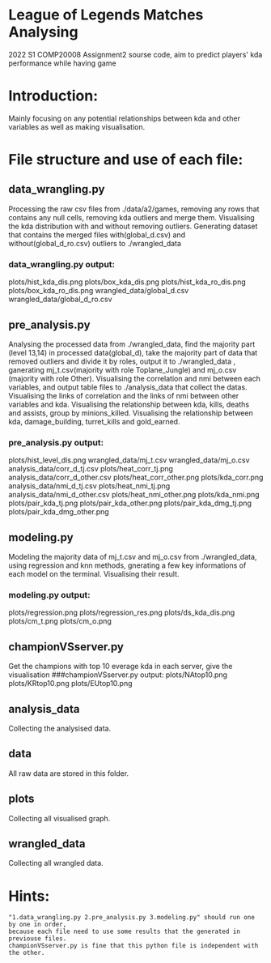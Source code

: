 # League of Legends Matches Analysing
 2022 S1 COMP20008 Assignment2 sourse code, aim to predict players' kda performance while having game
# Introduction: 
 Mainly focusing on any potential relationships between kda and other variables
 as well as making visualisation.
# File structure and use of each file:
## data_wrangling.py
Processing the raw csv files from ./data/a2/games, removing any rows that
contains any null cells, removing kda outliers and merge them. Visualising
the kda distribution with and without removing outliers. Generating dataset
that contains the merged files with(global_d.csv) and without(global_d_ro.csv)
outliers to ./wrangled_data
### data_wrangling.py output:
plots/hist_kda_dis.png
plots/box_kda_dis.png
plots/hist_kda_ro_dis.png
plots/box_kda_ro_dis.png
wrangled_data/global_d.csv
wrangled_data/global_d_ro.csv
## pre_analysis.py
Analysing the processed data from ./wrangled_data, find the majority part
(level 13,14) in processed data(global_d), take the majority part of data
that removed outliers and divide it by roles, output it to ./wrangled_data
, ganerating mj_t.csv(majority with role Toplane_Jungle) and mj_o.csv
(majority with role Other). Visualising the correlation and nmi between each
variables, and output table files to ./analysis_data that collect the datas.
Visualising the links of correlation and the links of nmi between other 
variables and kda. Visualising the relationship between kda, kills, deaths and 
assists, group by minions_killed. Visualising the relationship between kda, 
damage_building, turret_kills and gold_earned.
### pre_analysis.py output:
plots/hist_level_dis.png
wrangled_data/mj_t.csv
wrangled_data/mj_o.csv
analysis_data/corr_d_tj.csv
plots/heat_corr_tj.png
analysis_data/corr_d_other.csv
plots/heat_corr_other.png
plots/kda_corr.png
analysis_data/nmi_d_tj.csv
plots/heat_nmi_tj.png
analysis_data/nmi_d_other.csv
plots/heat_nmi_other.png
plots/kda_nmi.png
plots/pair_kda_tj.png
plots/pair_kda_other.png
plots/pair_kda_dmg_tj.png
plots/pair_kda_dmg_other.png
## modeling.py
Modeling the majority data of mj_t.csv and mj_o.csv from ./wrangled_data, using
regression and knn methods, gnerating a few key informations of each model on the 
terminal. Visualising their result.
### modeling.py output:
plots/regression.png
plots/regression_res.png
plots/ds_kda_dis.png
plots/cm_t.png
plots/cm_o.png
## championVSserver.py
Get the champions with top 10 everage kda in each server, give the visualisation
###championVSserver.py output:
plots/NAtop10.png
plots/KRtop10.png
plots/EUtop10.png
## analysis_data
Collecting the analysised data.
## data
All raw data are stored in this folder.
## plots
Collecting all visualised graph.
## wrangled_data
Collecting all wrangled data.
# Hints:
    "1.data_wrangling.py 2.pre_analysis.py 3.modeling.py" should run one by one in order, 
    because each file need to use some results that the generated in previouse files.
    championVSserver.py is fine that this python file is independent with the other.

